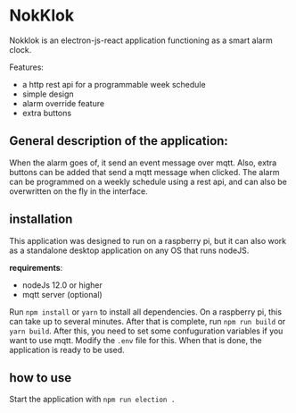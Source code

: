 # NokKlok

Nokklok is an electron-js-react application functioning as a smart alarm clock.

Features:
- a http rest api for a programmable week schedule
- simple design
- alarm override feature
- extra buttons

## General description of the application: 
When the alarm goes of, it send an event message over mqtt. Also, extra buttons can be added that send a mqtt message when clicked.
The alarm can be programmed on a weekly schedule using a rest api, and can also be overwritten on the fly in the interface.

## installation
This application was designed to run on a raspberry pi, but it can also work as a standalone desktop application on any OS that runs nodeJS.

**requirements**:
- nodeJs 12.0 or higher
- mqtt server (optional)

Run `npm install` or `yarn` to install all dependencies. On a raspberry pi, this can take up to several minutes.
After that is complete, run `npm run build` or `yarn build`. After this, you need to set some confuguration variables if you want to use mqtt. Modify the `.env` file for this. When that is done, the application is ready to be used.

## how to use
Start the application with `npm run election .`